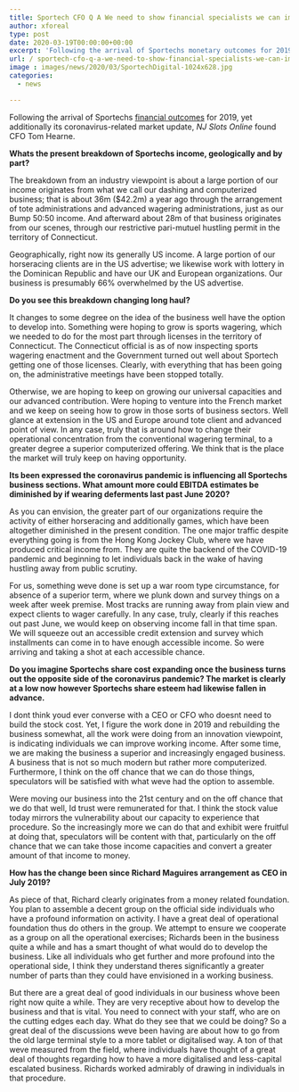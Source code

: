 ```yaml
---
title: Sportech CFO Q A We need to show financial specialists we can improve working money flow
author: xforeal 
type: post
date: 2020-03-19T00:00:00+00:00
excerpt: 'Following the arrival of Sportechs monetary outcomes for 2019, yet in addition its coronavirus-related market update, NJ Slots Online found CFO Tom Hearne '
url: / sportech-cfo-q-a-we-need-to-show-financial-specialists-we-can-improve-working-money-flow/
image : images/news/2020/03/SportechDigital-1024x628.jpg
categories:
  - news

---
```

Following the arrival of Sportechs [financial outcomes][1] for 2019, yet additionally its coronavirus-related market update, _NJ Slots Online_ found CFO Tom Hearne. 

**Whats the present breakdown of Sportechs income, geologically and by part?** 

The breakdown from an industry viewpoint is about a large portion of our income originates from what we call our dashing and computerized business; that is about 36m ($42.2m) a year ago through the arrangement of tote administrations and advanced wagering administrations, just as our Bump 50:50 income. And afterward about 28m of that business originates from our scenes, through our restrictive pari-mutuel hustling permit in the territory of Connecticut. 

Geographically, right now its generally US income. A large portion of our horseracing clients are in the US advertise; we likewise work with lottery in the Dominican Republic and have our UK and European organizations. Our business is presumably 66% overwhelmed by the US advertise. 

**Do you see this breakdown changing long haul?** 

It changes to some degree on the idea of the business well have the option to develop into. Something were hoping to grow is sports wagering, which we needed to do for the most part through licenses in the territory of Connecticut. The Connecticut official is as of now inspecting sports wagering enactment and the Government turned out well about Sportech getting one of those licenses. Clearly, with everything that has been going on, the administrative meetings have been stopped totally. 

Otherwise, we are hoping to keep on growing our universal capacities and our advanced contribution. Were hoping to venture into the French market and we keep on seeing how to grow in those sorts of business sectors. Well glance at extension in the US and Europe around tote client and advanced point of view. In any case, truly that is around how to change their operational concentration from the conventional wagering terminal, to a greater degree a superior computerized offering. We think that is the place the market will truly keep on having opportunity. 

**Its been expressed the coronavirus pandemic is influencing all Sportechs business sections. What amount more could EBITDA estimates be diminished by if wearing deferments last past June 2020?** 

As you can envision, the greater part of our organizations require the activity of either horseracing and additionally games, which have been altogether diminished in the present condition. The one major traffic despite everything going is from the Hong Kong Jockey Club, where we have produced critical income from. They are quite the backend of the COVID-19 pandemic and beginning to let individuals back in the wake of having hustling away from public scrutiny. 

For us, something weve done is set up a war room type circumstance, for absence of a superior term, where we plunk down and survey things on a week after week premise. Most tracks are running away from plain view and expect clients to wager carefully. In any case, truly, clearly if this reaches out past June, we would keep on observing income fall in that time span. We will squeeze out an accessible credit extension and survey which installments can come in to have enough accessible income. So were arriving and taking a shot at each accessible chance. 

**Do you imagine Sportechs share cost expanding once the business turns out the opposite side of the coronavirus pandemic? The market is clearly at a low now however Sportechs share esteem had likewise fallen in advance.** 

I dont think youd ever converse with a CEO or CFO who doesnt need to build the stock cost. Yet, I figure the work done in 2019 and rebuilding the business somewhat, all the work were doing from an innovation viewpoint, is indicating individuals we can improve working income. After some time, we are making the business a superior and increasingly engaged business. A business that is not so much modern but rather more computerized. Furthermore, I think on the off chance that we can do those things, speculators will be satisfied with what weve had the option to assemble. 

Were moving our business into the 21st century and on the off chance that we do that well, Id trust were remunerated for that. I think the stock value today mirrors the vulnerability about our capacity to experience that procedure. So the increasingly more we can do that and exhibit were fruitful at doing that, speculators will be content with that, particularly on the off chance that we can take those income capacities and convert a greater amount of that income to money. 

**How has the change been since Richard Maguires arrangement as CEO in July 2019?** 

As piece of that, Richard clearly originates from a money related foundation. You plan to assemble a decent group on the official side individuals who have a profound information on activity. I have a great deal of operational foundation thus do others in the group. We attempt to ensure we cooperate as a group on all the operational exercises; Richards been in the business quite a while and has a smart thought of what would do to develop the business. Like all individuals who get further and more profound into the operational side, I think they understand theres significantly a greater number of parts than they could have envisioned in a working business. 

But there are a great deal of good individuals in our business whove been right now quite a while. They are very receptive about how to develop the business and that is vital. You need to connect with your staff, who are on the cutting edges each day. What do they see that we could be doing? So a great deal of the discussions weve been having are about how to go from the old large terminal style to a more tablet or digitalised way. A ton of that weve measured from the field, where individuals have thought of a great deal of thoughts regarding how to have a more digitalised and less-capital escalated business. Richards worked admirably of drawing in individuals in that procedure.

 [1]: #